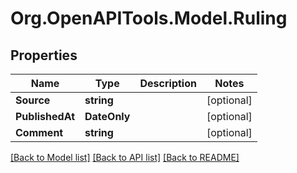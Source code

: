 # Org.OpenAPITools.Model.Ruling

## Properties

Name | Type | Description | Notes
------------ | ------------- | ------------- | -------------
**Source** | **string** |  | [optional] 
**PublishedAt** | **DateOnly** |  | [optional] 
**Comment** | **string** |  | [optional] 

[[Back to Model list]](../README.md#documentation-for-models) [[Back to API list]](../README.md#documentation-for-api-endpoints) [[Back to README]](../README.md)

